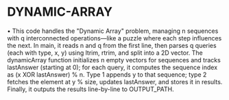 # DYNAMIC-ARRAY
•	This code handles the "Dynamic Array" problem, managing n sequences with q interconnected operations—like a puzzle where each step influences the next. In main, it reads n and q from the first line, then parses q queries (each with type, x, y) using ltrim, rtrim, and split into a 2D vector. The dynamicArray function initializes n empty vectors for sequences and tracks lastAnswer (starting at 0); for each query, it computes the sequence index as (x XOR lastAnswer) % n. Type 1 appends y to that sequence; type 2 fetches the element at y % size, updates lastAnswer, and stores it in results. Finally, it outputs the results line-by-line to OUTPUT_PATH.

